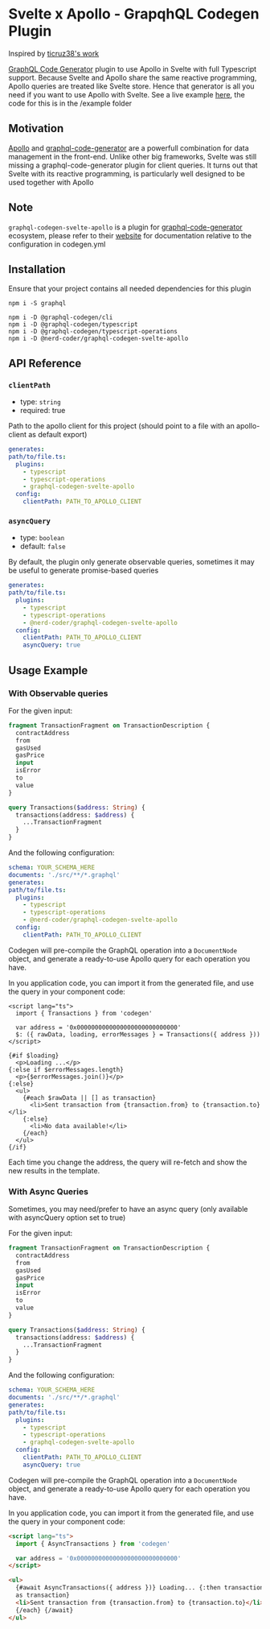 # Svelte x Apollo - GrapqhQL Codegen Plugin

Inspired by [ticruz38's work](https://github.com/ticruz38/graphql-codegen-svelte-apollo)

[GraphQL Code Generator](https://www.graphql-code-generator.com) plugin to use Apollo in Svelte with full Typescript support.
Because Svelte and Apollo share the same reactive programming, Apollo queries are treated like Svelte store.
Hence that generator is all you need if you want to use Apollo with Svelte.
See a live example [here](https://ticruz38.github.io/graphql-codegen-svelte-apollo/), the code for this is in the /example folder

## Motivation

[Apollo](https://www.apollographql.com) and [graphql-code-generator](https://graphql-code-generator.com) are a powerfull combination for data management in the front-end.
Unlike other big frameworks, Svelte was still missing a graphql-code-generator plugin for client queries.
It turns out that Svelte with its reactive programming, is particularly well designed to be used together with Apollo

## Note

`graphql-codegen-svelte-apollo` is a plugin for [graphql-code-generator](https://graphql-code-generator.com) ecosystem, please refer to their [website](https://graphql-code-generator.com) for documentation relative to the configuration in codegen.yml

## Installation

Ensure that your project contains all needed dependencies for this plugin

```shell
npm i -S graphql

npm i -D @graphql-codegen/cli
npm i -D @graphql-codegen/typescript
npm i -D @graphql-codegen/typescript-operations
npm i -D @nerd-coder/graphql-codegen-svelte-apollo
```

## API Reference

### `clientPath`

- type: `string`
- required: true

Path to the apollo client for this project (should point to a file with an apollo-client as default export)

```yml
generates:
path/to/file.ts:
  plugins:
    - typescript
    - typescript-operations
    - graphql-codegen-svelte-apollo
  config:
    clientPath: PATH_TO_APOLLO_CLIENT
```

### `asyncQuery`

- type: `boolean`
- default: `false`

By default, the plugin only generate observable queries, sometimes it may be useful to generate promise-based queries

```yml
generates:
path/to/file.ts:
  plugins:
    - typescript
    - typescript-operations
    - @nerd-coder/graphql-codegen-svelte-apollo
  config:
    clientPath: PATH_TO_APOLLO_CLIENT
    asyncQuery: true
```

## Usage Example

### With Observable queries

For the given input:

```graphql
fragment TransactionFragment on TransactionDescription {
  contractAddress
  from
  gasUsed
  gasPrice
  input
  isError
  to
  value
}

query Transactions($address: String) {
  transactions(address: $address) {
    ...TransactionFragment
  }
}
```

And the following configuration:

```yaml
schema: YOUR_SCHEMA_HERE
documents: './src/**/*.graphql'
generates:
path/to/file.ts:
  plugins:
    - typescript
    - typescript-operations
    - @nerd-coder/graphql-codegen-svelte-apollo
  config:
    clientPath: PATH_TO_APOLLO_CLIENT
```

Codegen will pre-compile the GraphQL operation into a `DocumentNode` object, and generate a ready-to-use Apollo query for each operation you have.

In you application code, you can import it from the generated file, and use the query in your component code:

```svelte
<script lang="ts">
  import { Transactions } from 'codegen'

  var address = '0x0000000000000000000000000000'
  $: ({ rawData, loading, errorMessages } = Transactions({ address }))
</script>

{#if $loading}
  <p>Loading ...</p>
{:else if $errorMessages.length}
  <p>{$errorMessages.join()}</p>
{:else}
  <ul>
    {#each $rawData || [] as transaction}
      <li>Sent transaction from {transaction.from} to {transaction.to}</li>
    {:else}
      <li>No data available!</li>
    {/each}
  </ul>
{/if}
```

Each time you change the address, the query will re-fetch and show the new results in the template.

### With Async Queries

Sometimes, you may need/prefer to have an async query (only available with asyncQuery option set to true)

For the given input:

```graphql
fragment TransactionFragment on TransactionDescription {
  contractAddress
  from
  gasUsed
  gasPrice
  input
  isError
  to
  value
}

query Transactions($address: String) {
  transactions(address: $address) {
    ...TransactionFragment
  }
}
```

And the following configuration:

```yaml
schema: YOUR_SCHEMA_HERE
documents: './src/**/*.graphql'
generates:
path/to/file.ts:
  plugins:
    - typescript
    - typescript-operations
    - graphql-codegen-svelte-apollo
  config:
    clientPath: PATH_TO_APOLLO_CLIENT
    asyncQuery: true
```

Codegen will pre-compile the GraphQL operation into a `DocumentNode` object, and generate a ready-to-use Apollo query for each operation you have.

In you application code, you can import it from the generated file, and use the query in your component code:

```html
<script lang="ts">
  import { AsyncTransactions } from 'codegen'

  var address = '0x0000000000000000000000000000'
</script>

<ul>
  {#await AsyncTransactions({ address })} Loading... {:then transactions} {#each transactions || []
  as transaction}
  <li>Sent transaction from {transaction.from} to {transaction.to}</li>
  {/each} {/await}
</ul>
```
